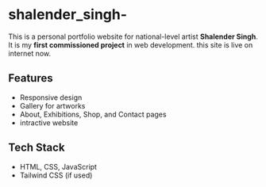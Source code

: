 # shalender_singh-

This is a personal portfolio website for national-level artist **Shalender Singh**.  
It is my **first commissioned project** in web development. this site is live on internet now.

## Features
- Responsive design
- Gallery for artworks
- About, Exhibitions, Shop, and Contact pages
- intractive website

## Tech Stack
- HTML, CSS, JavaScript
- Tailwind CSS (if used)
